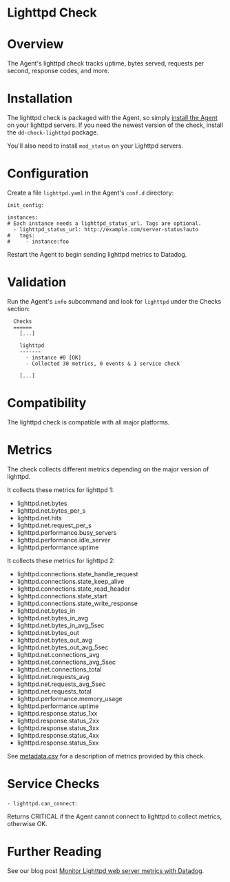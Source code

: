 # Lighttpd Check

# Overview

The Agent's lighttpd check tracks uptime, bytes served, requests per second, response codes, and more.

# Installation

The lighttpd check is packaged with the Agent, so simply [install the Agent](https://app.datadoghq.com/account/settings#agent) on your lighttpd servers. If you need the newest version of the check, install the `dd-check-lighttpd` package.

You'll also need to install `mod_status` on your Lighttpd servers.

# Configuration

Create a file `lighttpd.yaml` in the Agent's `conf.d` directory:

```
init_config:

instances:
# Each instance needs a lighttpd_status_url. Tags are optional.
  - lighttpd_status_url: http://example.com/server-status?auto
#   tags:
#     - instance:foo
```

Restart the Agent to begin sending lighttpd metrics to Datadog.

# Validation

Run the Agent's `info` subcommand and look for `lighttpd` under the Checks section:

```
  Checks
  ======
    [...]

    lighttpd
    -------
      - instance #0 [OK]
      - Collected 30 metrics, 0 events & 1 service check

    [...]
```

# Compatibility

The lighttpd check is compatible with all major platforms.

# Metrics

The check collects different metrics depending on the major version of lighttpd.

It collects these metrics for lighttpd 1:

- lighttpd.net.bytes
- lighttpd.net.bytes_per_s
- lighttpd.net.hits
- lighttpd.net.request_per_s
- lighttpd.performance.busy_servers
- lighttpd.performance.idle_server
- lighttpd.performance.uptime

It collects these metrics for lighttpd 2:

- lighttpd.connections.state_handle_request
- lighttpd.connections.state_keep_alive
- lighttpd.connections.state_read_header
- lighttpd.connections.state_start
- lighttpd.connections.state_write_response
- lighttpd.net.bytes_in
- lighttpd.net.bytes_in_avg
- lighttpd.net.bytes_in_avg_5sec
- lighttpd.net.bytes_out
- lighttpd.net.bytes_out_avg
- lighttpd.net.bytes_out_avg_5sec
- lighttpd.net.connections_avg
- lighttpd.net.connections_avg_5sec
- lighttpd.net.connections_total
- lighttpd.net.requests_avg
- lighttpd.net.requests_avg_5sec
- lighttpd.net.requests_total
- lighttpd.performance.memory_usage
- lighttpd.performance.uptime
- lighttpd.response.status_1xx
- lighttpd.response.status_2xx
- lighttpd.response.status_3xx
- lighttpd.response.status_4xx
- lighttpd.response.status_5xx

See [metadata.csv](https://github.com/DataDog/integrations-core/blob/master/lighttpd/metadata.csv) for a description of metrics provided by this check.

# Service Checks

`- lighttpd.can_connect`:

Returns CRITICAL if the Agent cannot connect to lighttpd to collect metrics, otherwise OK.

# Further Reading
See our blog post [Monitor Lighttpd web server metrics with Datadog](https://www.datadoghq.com/blog/monitor-lighttpd-web-server-metrics/).
